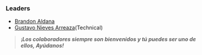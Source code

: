 ### Leaders

* [Brandon Aldana](mailto:brandon.aldana@owasp.org)
* [Gustavo Nieves Arreaza](mailto:gustavo.nievesarreaza@owasp.org)(Technical)



>

> ¡***Los colaboradores siempre son bienvenidos y tú puedes ser uno de
> ellos, Ayúdanos\!***



